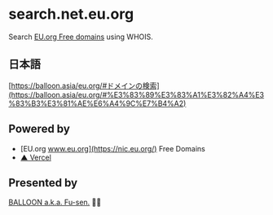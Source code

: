 # search.net.eu.org

Search [EU.org Free domains](https://nic.eu.org/) using WHOIS.

## 日本語

[https://balloon.asia/eu.org/#ドメインの検索](https://balloon.asia/eu.org/#%E3%83%89%E3%83%A1%E3%82%A4%E3%83%B3%E3%81%AE%E6%A4%9C%E7%B4%A2)

## Powered by

- [EU.org www.eu.org](https://nic.eu.org/) Free Domains
- [▲ Vercel](https://vercel.com/)

## Presented by 

[BALLOON a.k.a. Fu-sen.](https://balloon.im/) 🎈😍

